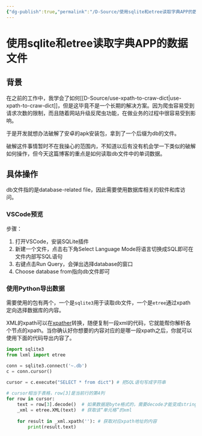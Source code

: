 ```yaml
---
{"dg-publish":true,"permalink":"/D-Source/使用sqlite和etree读取字典APP的数据文件/","created":"2022-06-22T17:13:26.000+08:00"}
---
```


# 使用sqlite和etree读取字典APP的数据文件
## 背景
在之前的工作中，我学会了如何[[D-Source/use-xpath-to-craw-dict\|use-xpath-to-craw-dict]]，但是这毕竟不是一个长期的解决方案。因为爬虫容易受到请求次数的限制，而且随着网站升级反爬虫功能，在做业务的过程中很容易受到影响。

于是开发就想办法破解了安卓的apk安装包，拿到了一个后缀为db的文件。

破解这件事情暂时不在我操心的范围内，不知道以后有没有机会学一下类似的破解如何操作，但今天这篇博客的重点是如何读取db文件中的单词数据。

## 具体操作
db文件指的是database-related file，因此需要使用数据库相关的软件和库访问。

### VSCode预览
步骤：
1. 打开VSCode，安装SQLite插件
2. 新建一个文件，点击右下角Select Language Mode将语言切换成SQL即可在文件内部写SQL语句
3. 右键点击Run Query，会弹出选择database的窗口
4. Choose database from指向db文件即可

### 使用Python导出数据
需要使用的包有两个，一个是`sqlite3`用于读取db文件，一个是`etree`通过xpath定向选择数据库的内容。

XML的xpath可以在[xpather](http://xpather.com)转换，随便复制一段xml的代码，它就能帮你解析各个节点的xpath。当你确认好你想要的内容对应的是哪一段xpath之后，你就可以使用下面的代码导出内容了。

```Python
import sqlite3  
from lxml import etree

conn = sqlite3.connect('~.db')  
c = conn.cursor()  
  
cursor = c.execute("SELECT * from dict") # 把SQL语句写成字符串

# cursor相当于表格，row[3]是当前行的第4列
for row in cursor:
    text = row[3].decode()	# 如果数据是byte格式的，需要decode才能变成string
	_xml = etree.XML(text)	# 获取该“单元格”的xml
	
    for result in _xml.xpath(''): # 获取对应xpath地址的内容
		print(result.text)
```
